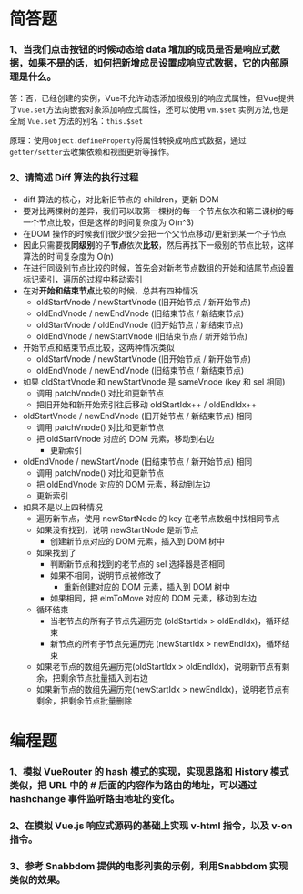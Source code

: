 # 简答题

### 1、当我们点击按钮的时候动态给 data 增加的成员是否是响应式数据，如果不是的话，如何把新增成员设置成响应式数据，它的内部原理是什么。

答：否，已经创建的实例，Vue不允许动态添加根级别的响应式属性，但Vue提供了`Vue.set`方法向嵌套对象添加响应式属性，还可以使用 `vm.$set` 实例方法,也是全局 `Vue.set` 方法的别名：`this.$set`

原理：使用`Object.defineProperty`将属性转换成响应式数据，通过`getter/setter`去收集依赖和视图更新等操作。

### 2、请简述 Diff 算法的执行过程

- diff 算法的核心，对比新旧节点的 children，更新 DOM
- 要对比两棵树的差异，我们可以取第一棵树的每一个节点依次和第二课树的每一个节点比较，但是这样的时间复杂度为 O(n^3)
- 在DOM 操作的时候我们很少很少会把一个父节点移动/更新到某一个子节点
- 因此只需要找**同级别**的子**节点**依次**比较**，然后再找下一级别的节点比较，这样算法的时间复杂度为 O(n)
- 在进行同级别节点比较的时候，首先会对新老节点数组的开始和结尾节点设置标记索引，遍历的过程中移动索引
- 在对**开始和结束节点**比较的时候，总共有四种情况
  - oldStartVnode / newStartVnode (旧开始节点 / 新开始节点)
  - oldEndVnode / newEndVnode (旧结束节点 / 新结束节点)
  - oldStartVnode / oldEndVnode (旧开始节点 / 新结束节点)
  - oldEndVnode / newStartVnode (旧结束节点 / 新开始节点)
- 开始节点和结束节点比较，这两种情况类似
  - oldStartVnode / newStartVnode (旧开始节点 / 新开始节点)
  - oldEndVnode / newEndVnode (旧结束节点 / 新结束节点)
- 如果 oldStartVnode 和 newStartVnode 是 sameVnode (key 和 sel 相同)
  - 调用 patchVnode() 对比和更新节点
  - 把旧开始和新开始索引往后移动  oldStartIdx++ / oldEndIdx++
- oldStartVnode / newEndVnode (旧开始节点 / 新结束节点) 相同
  - 调用 patchVnode() 对比和更新节点
  - 把 oldStartVnode 对应的 DOM 元素，移动到右边
    - 更新索引
- oldEndVnode / newStartVnode (旧结束节点 / 新开始节点) 相同
  - 调用 patchVnode() 对比和更新节点
  - 把 oldEndVnode 对应的 DOM 元素，移动到左边
  - 更新索引
- 如果不是以上四种情况
  - 遍历新节点，使用 newStartNode 的 key 在老节点数组中找相同节点
  - 如果没有找到，说明 newStartNode 是新节点
    - 创建新节点对应的 DOM 元素，插入到 DOM 树中
  - 如果找到了
    - 判断新节点和找到的老节点的 sel 选择器是否相同
    - 如果不相同，说明节点被修改了
      - 重新创建对应的 DOM 元素，插入到 DOM 树中
    - 如果相同，把 elmToMove 对应的 DOM 元素，移动到左边
  - 循环结束
    - 当老节点的所有子节点先遍历完 (oldStartIdx > oldEndIdx)，循环结束
    - 新节点的所有子节点先遍历完 (newStartIdx > newEndIdx)，循环结束
  - 如果老节点的数组先遍历完(oldStartIdx > oldEndIdx)，说明新节点有剩余，把剩余节点批量插入到右边
  - 如果新节点的数组先遍历完(newStartIdx > newEndIdx)，说明老节点有剩余，把剩余节点批量删除

# 编程题

### 1、模拟 VueRouter 的 hash 模式的实现，实现思路和 History 模式类似，把 URL 中的 # 后面的内容作为路由的地址，可以通过 hashchange 事件监听路由地址的变化。

### 2、在模拟 Vue.js 响应式源码的基础上实现 v-html 指令，以及 v-on 指令。

### 3、参考 Snabbdom 提供的电影列表的示例，利用Snabbdom 实现类似的效果。